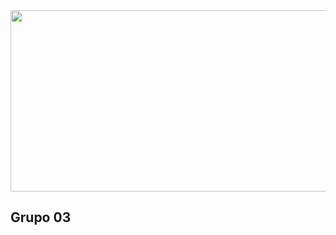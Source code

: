 <img height="290" width="1700" src="https://user-images.githubusercontent.com/82064724/148261190-3db20155-f50d-4ff8-9284-d02196a27800.jpeg">

## Grupo 03

